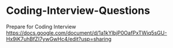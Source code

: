 # Coding-Interview-Questions
Prepare for Coding Interview
https://docs.google.com/document/d/1a1kYlbjP0OafPxTWiq5sGU-Hx9iK7uhBfZI7ywGwHc4/edit?usp=sharing
